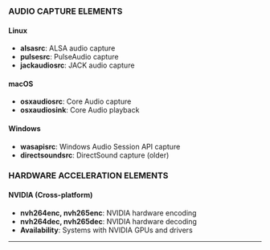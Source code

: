 ### AUDIO CAPTURE ELEMENTS

#### Linux
- **alsasrc**: ALSA audio capture
- **pulsesrc**: PulseAudio capture
- **jackaudiosrc**: JACK audio capture

#### macOS
- **osxaudiosrc**: Core Audio capture
- **osxaudiosink**: Core Audio playback

#### Windows  
- **wasapisrc**: Windows Audio Session API capture
- **directsoundsrc**: DirectSound capture (older)

### HARDWARE ACCELERATION ELEMENTS

#### NVIDIA (Cross-platform)
- **nvh264enc, nvh265enc**: NVIDIA hardware encoding
- **nvh264dec, nvh265dec**: NVIDIA hardware decoding
- **Availability**: Systems with NVIDIA GPUs and drivers

---

